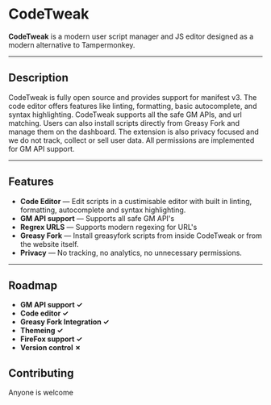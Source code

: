 # CodeTweak

**CodeTweak** is a modern user script manager and JS editor designed as a modern alternative to Tampermonkey.

---

## Description
CodeTweak is fully open source and provides support for manifest v3. The code editor offers features like linting, formatting, basic autocomplete, and syntax highlighting. CodeTweak supports all the safe GM APIs, and url matching. Users can also install scripts directly from Greasy Fork and manage them on the dashboard. The extension is also privacy focused and we do not track, collect or sell user data. All permissions are implemented for GM API support.

---

## Features

- **Code Editor** — Edit scripts in a custimisable editor with built in linting, formatting, autocomplete and syntax highlighting. 
- **GM API support** — Supports all safe GM API's
- **Regrex URLS** — Supports modern regexing for URL's
- **Greasy Fork** — Install greasyfork scripts from inside CodeTweak or from the website itself.
- **Privacy** — No tracking, no analytics, no unnecessary permissions.
---

## Roadmap

- **GM API support ✓**
- **Code editor ✓**
- **Greasy Fork Integration ✓**
- **Themeing ✓**
- **FireFox support ✓**
- **Version control ✗**

## Contributing
Anyone is welcome
